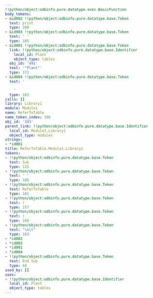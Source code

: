 ```yaml
---
!!python/object:odbinfo.pure.datatype.exec.BasicFunction
body_tokens:
- &id002 !!python/object:odbinfo.pure.datatype.base.Token
  text: print
  type: 100
- &id003 !!python/object:odbinfo.pure.datatype.base.Token
  text: ' '
  type: 185
- &id001 !!python/object:odbinfo.pure.datatype.base.Token
  link: !!python/object:odbinfo.pure.datatype.base.Identifier
    local_id: Plant
    object_type: tables
  obj_id: '491'
  text: '"Plant"'
  type: 172
- &id004 !!python/object:odbinfo.pure.datatype.base.Token
  text: '

    '
  type: 183
calls: []
library: Library1
module: Module1
name: ReferToTable
name_token_index: 106
obj_id: '343'
parent_link: !!python/object:odbinfo.pure.datatype.base.Identifier
  local_id: Module1.Library1
  object_type: modules
strings:
- *id001
title: ReferToTable.Module1.Library1
tokens:
- !!python/object:odbinfo.pure.datatype.base.Token
  text: Sub
  type: 125
- !!python/object:odbinfo.pure.datatype.base.Token
  text: ' '
  type: 185
- !!python/object:odbinfo.pure.datatype.base.Token
  text: ReferToTable
  type: 181
- !!python/object:odbinfo.pure.datatype.base.Token
  text: (
  type: 157
- !!python/object:odbinfo.pure.datatype.base.Token
  text: )
  type: 168
- !!python/object:odbinfo.pure.datatype.base.Token
  text: "\n\t"
  type: 183
- *id002
- *id003
- *id001
- *id004
- !!python/object:odbinfo.pure.datatype.base.Token
  text: End Sub
  type: 44
used_by: []
uses:
- !!python/object:odbinfo.pure.datatype.base.Identifier
  local_id: Plant
  object_type: tables
---
```

